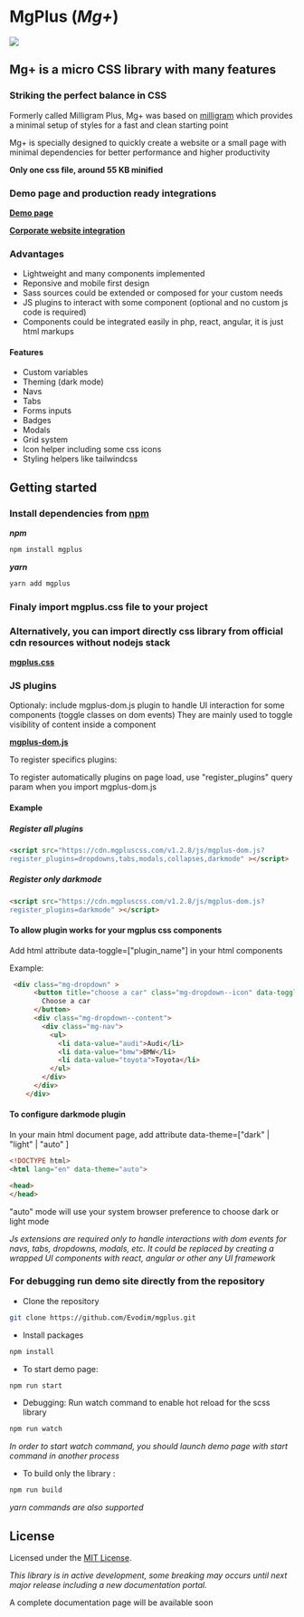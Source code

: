# MgPlus (*Mg+*)

![](/demp/images/logo.svg)

## Mg+ is a micro CSS library with many features

### Striking the perfect balance in CSS

Formerly called Milligram Plus, Mg+ was based on [milligram](https://github.com/milligram/milligram) which provides a minimal setup of styles for a fast and clean starting point

Mg+ is specially designed to quickly create a website or a small page with minimal dependencies for better performance and higher productivity

****Only one css file, around 55 KB minified****

### Demo page and production ready integrations

**[Demo page](https://demo.mgpluscss.com)**

**[Corporate website integration](https://www.evodim.com)**

### Advantages

* Lightweight and many components implemented
* Reponsive and mobile first design
* Sass sources could be extended or composed for your custom needs
* JS plugins to interact with some component (optional and no custom js code is required)
* Components could be integrated easily in php, react, angular, it is just html markups

#### Features

* Custom variables
* Theming (dark mode)
* Navs
* Tabs
* Forms inputs
* Badges
* Modals
* Grid system
* Icon helper including some css icons
* Styling helpers like tailwindcss

## Getting started

### Install dependencies from [npm](https://www.npmjs.com/package/mgplus)

***npm***

```sh
npm install mgplus
```

***yarn***

```sh
yarn add mgplus
```

### Finaly import mgplus.css file to your project

### Alternatively, you can import directly css library from official cdn resources without nodejs stack

**[mgplus.css](https://cdn.mgpluscss.com/v1.2.8/css/mgplus.css)**

### JS plugins

Optionaly: include mgplus-dom.js plugin to handle UI interaction for some components (toggle classes on dom events)
They are mainly used to toggle visibility of content inside a component

**[mgplus-dom.js](https://cdn.mgpluscss.com/v1.2.8/js/mgplus-dom.js)**

To register specifics plugins:

To register automatically plugins on page load, use "register_plugins" query param when you import mgplus-dom.js

#### Example

##### Register all plugins

```html
<script src="https://cdn.mgpluscss.com/v1.2.8/js/mgplus-dom.js?
register_plugins=dropdowns,tabs,modals,collapses,darkmode" ></script>
```

##### Register only darkmode

```html
<script src="https://cdn.mgpluscss.com/v1.2.8/js/mgplus-dom.js?
register_plugins=darkmode" ></script>
```

#### To allow plugin works for your mgplus css components

Add html attribute data-toggle=["plugin_name"] in your html components

Example:

```html
 <div class="mg-dropdown" >
      <button title="choose a car" class="mg-dropdown--icon" data-toggle="dropdown">
        Choose a car
      </button>
      <div class="mg-dropdown--content">
        <div class="mg-nav">
          <ul>
            <li data-value="audi">Audi</li>
            <li data-value="bmw">BMW</li>
            <li data-value="toyota">Toyota</li>
          </ul>
        </div>
      </div>
    </div>
```

#### To configure darkmode plugin

In your main html document page, add attribute data-theme=["dark" | "light" |  "auto" ]

```html
<!DOCTYPE html>
<html lang="en" data-theme="auto">

<head>
</head>
```

"auto" mode will use your system browser preference to choose dark or light mode

*Js extensions are required only to handle interactions with dom events for navs, tabs, dropdowns, modals, etc.
It could be replaced by creating a wrapped UI components with react, angular or other any UI framework*

### For debugging run demo site directly from the repository

* Clone the repository

```sh
git clone https://github.com/Evodim/mgplus.git
```

* Install packages

```sh
npm install
```

* To start demo page:

```sh
npm run start 
```

* Debugging:
Run watch command to enable hot reload for the scss library

```sh
npm run watch 
```

*In order to start watch command, you should launch demo page with start command in another process*

* To build only the library :

```sh
npm run build
```

*yarn commands are also supported*

## License

Licensed under the [MIT License](https://raw.githubusercontent.com/Evodim/mgplus/master/LICENSE).

*This library is in active development, some breaking may occurs until next major release including a new documentation portal.*

A complete documentation page will be available soon
